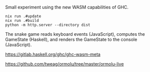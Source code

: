 Small experiment using the new WASM capabilities of GHC.

```shell
nix run .#update
nix run .#build
python -m http.server --directory dist
```

 The snake game reads keyboard events (JavaScript), computes the GameState (Haskell), 
 and renders the GameState to the console (JavaScript). 

https://gitlab.haskell.org/ghc/ghc-wasm-meta

https://github.com/tweag/ormolu/tree/master/ormolu-live
